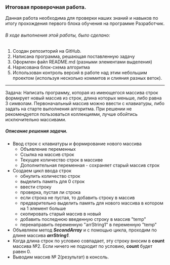 ﻿### Итоговая проверочная работа.

Данная работа необходимa для проверки наших знаний и навыков по итогу прохождения первого блока обучения на программе Разработчик.
###### В ходе выполнения этой работы, было сделано:

1. Создан репозиторий на GitHub.
2. Написана программа, решающая поставленную задачу
3. Оформлен файл README.md (разными элементами выделения)
4. Нарисована блок-схема алгоритма
5. Использован контроль версий в работе над этим небольшим проектом (используя несколько коммитов и слияния разных веток).

---
Задача: Написать программу, которая из имеющегося массива строк формирует новый массив из строк, длина которых меньше, либо равна 3 символам. Первоначальный массив можно ввести с клавиатуры, либо задать на старте выполнения алгоритма. При решении не рекомендуется пользоваться коллекциями, лучше обойтись исключительно массивами.

##### Описание решения задачи.
* Ввод строк с клавиатуры и формирование нового массива
    - Объявление переменных
    - Ссылка на массив строк
    - Текущее количество строк в массиве
    - Дополнительная переменная - сохраняет старый массив строк
* Создаем цикл ввода строк
    - обнулить количество строк
    - выделить память для 0 строк
    - ввести строку
    - проверка, пустая ли строка
    - если строка не пустая, то добавить строку в массив
    - предварительно выделить память для нового массива в котором на 1 элемент больше
    - скопировать старый массив в новый
    - добавить последнюю введенную строку в массив "temp"
    - перенаправить переменную "arrString1" в переменную "temp"
* Объявляем метод *__SecondArray__* и с помощью цикла, проходим по длине массива *__arrString1__*.
* Когда длина строк по условию совпадает, эту строку вносим в **count** массива №2. Если ничего не подходит по условию, __count__ будет равен 0.
* Выводим массив № 2(результат) в консоль.
